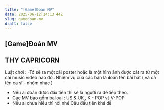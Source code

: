 ```yaml
---
title: "[Game]Đoán MV"
date: 2025-06-12T14:13:44Z
slug: gamedoan-mv
draft: false
---
```


## [Game]Đoán MV

## THY CAPRICORN

Luật chơi :
-Tớ sẽ ra một cái poster hoặc là một hình ảnh được cắt ra từ một cái music video nào đó . Nhiệm vụ của các bạn là đoán tên bài hát ( và cả tên ca sĩ - nhóm nhạc )
- Nếu ai đoán được đầu tiên thì sẽ là người ra đề tiếp theo.
- Các MV bao gồm ba loại : US & UK , K - POP và V-POP
- Nếu ai chưa hiểu thì hỏi nhé 
 Câu đầu tiên khá dễ